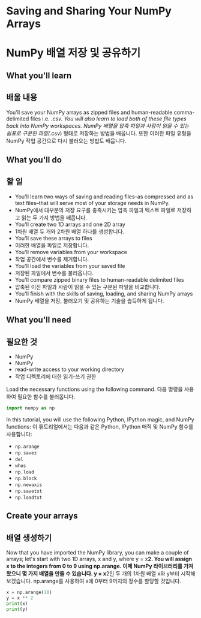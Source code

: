 # Saving and Sharing Your NumPy Arrays
# NumPy 배열 저장 및 공유하기

## What you'll learn
## 배울 내용

You'll save your NumPy arrays as zipped files and human-readable comma-delimited files i.e. *.csv. You will also learn to load both of these file types back into NumPy workspaces.
NumPy 배열을 압축 파일과 사람이 읽을 수 있는 쉼표로 구분된 파일(*.csv) 형태로 저장하는 방법을 배웁니다. 또한 이러한 파일 유형을 NumPy 작업 공간으로 다시 불러오는 방법도 배웁니다.

## What you'll do
## 할 일

- You'll learn two ways of saving and reading files–as compressed and as text files–that will serve most of your storage needs in NumPy.
- NumPy에서 대부분의 저장 요구를 충족시키는 압축 파일과 텍스트 파일로 저장하고 읽는 두 가지 방법을 배웁니다.
- You'll create two 1D arrays and one 2D array
- 1차원 배열 두 개와 2차원 배열 하나를 생성합니다.
- You'll save these arrays to files
- 이러한 배열을 파일로 저장합니다.
- You'll remove variables from your workspace
- 작업 공간에서 변수를 제거합니다.
- You'll load the variables from your saved file
- 저장된 파일에서 변수를 불러옵니다.
- You'll compare zipped binary files to human-readable delimited files
- 압축된 이진 파일과 사람이 읽을 수 있는 구분된 파일을 비교합니다.
- You'll finish with the skills of saving, loading, and sharing NumPy arrays
- NumPy 배열을 저장, 불러오기 및 공유하는 기술을 습득하게 됩니다.

## What you'll need
## 필요한 것

- NumPy
- NumPy
- read-write access to your working directory
- 작업 디렉토리에 대한 읽기-쓰기 권한

Load the necessary functions using the following command.
다음 명령을 사용하여 필요한 함수를 불러옵니다.

```python
import numpy as np
```

In this tutorial, you will use the following Python, IPython magic, and NumPy functions:
이 튜토리얼에서는 다음과 같은 Python, IPython 매직 및 NumPy 함수를 사용합니다:

- `np.arange`
- `np.savez`
- `del`
- `whos`
- `np.load`
- `np.block`
- `np.newaxis`
- `np.savetxt`
- `np.loadtxt`

## Create your arrays
## 배열 생성하기

Now that you have imported the NumPy library, you can make a couple of arrays; let's start with two 1D arrays, x and y, where y = x**2. You will assign x to the integers from 0 to 9 using np.arange.
이제 NumPy 라이브러리를 가져왔으니 몇 가지 배열을 만들 수 있습니다. y = x**2인 두 개의 1차원 배열 x와 y부터 시작해 보겠습니다. np.arange를 사용하여 x에 0부터 9까지의 정수를 할당할 것입니다.

```python
x = np.arange(10)
y = x ** 2
print(x)
print(y)
```

